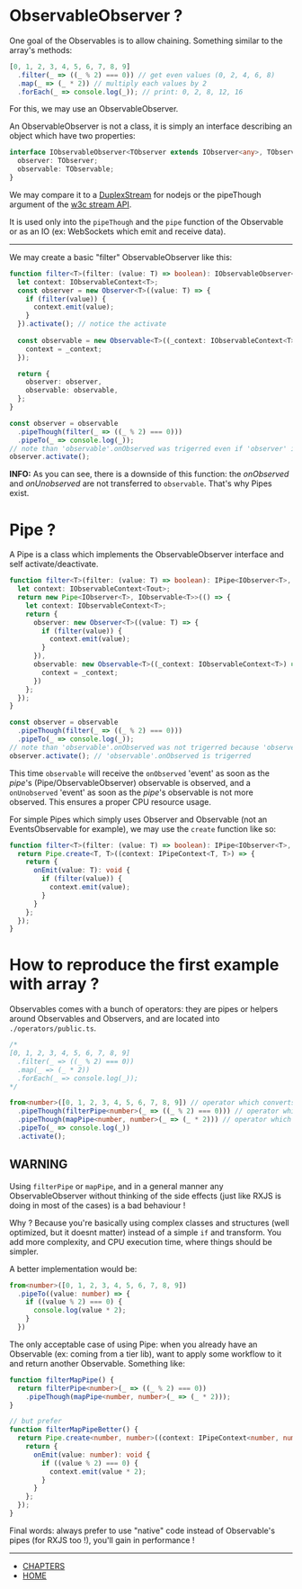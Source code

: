 # ObservableObserver ?

One goal of the Observables is to allow chaining. Something similar to the array's methods:

```ts
[0, 1, 2, 3, 4, 5, 6, 7, 8, 9]
  .filter(_ => ((_ % 2) === 0)) // get even values (0, 2, 4, 6, 8)
  .map(_ => (_ * 2)) // multiply each values by 2
  .forEach(_ => console.log(_)); // print: 0, 2, 8, 12, 16
```

For this, we may use an ObservableObserver.

An ObservableObserver is not a class, it is simply an interface describing an object which have two properties:

```ts
interface IObservableObserver<TObserver extends IObserver<any>, TObservable extends IObservable<any>>  {
  observer: TObserver;
  observable: TObservable;
}
```

We may compare it to a [DuplexStream](https://nodejs.org/api/stream.html#stream_class_stream_duplex) for nodejs
or the pipeThough argument of the [w3c stream API](https://streams.spec.whatwg.org/#rs-pipe-through).

It is used only into the `pipeThough` and the `pipe` function of the Observable or as an IO (ex: WebSockets which emit and receive data).


---
We may create a basic "filter" ObservableObserver like this:

```ts
function filter<T>(filter: (value: T) => boolean): IObservableObserver<IObserver<T>, IObservable<T>> {
  let context: IObservableContext<T>;
  const observer = new Observer<T>((value: T) => {
    if (filter(value)) {
      context.emit(value);
    }
  }).activate(); // notice the activate
  
  const observable = new Observable<T>((_context: IObservableContext<T>) => {
    context = _context;
  });

  return {
    observer: observer,
    observable: observable,
  };
}

const observer = observable
  .pipeThough(filter(_ => ((_ % 2) === 0)))
  .pipeTo(_ => console.log(_));
// note than 'observable'.onObserved was trigerred even if 'observer' is not activated
observer.activate();
```

**INFO:** As you can see, there is a downside of this function: the *onObserved* and *onUnobserved* are not transferred to `observable`.
That's why Pipes exist.


# Pipe ?

A Pipe is a class which implements the ObservableObserver interface and self activate/deactivate.

```ts
function filter<T>(filter: (value: T) => boolean): IPipe<IObserver<T>, IObservable<T>> {
  let context: IObservableContext<Tout>;
  return new Pipe<IObserver<T>, IObservable<T>>(() => {
    let context: IObservableContext<T>;
    return {
      observer: new Observer<T>((value: T) => {
        if (filter(value)) {
          context.emit(value);
        }
      }),
      observable: new Observable<T>((_context: IObservableContext<T>) => {
        context = _context;
      })
    };
  });
}

const observer = observable
  .pipeThough(filter(_ => ((_ % 2) === 0)))
  .pipeTo(_ => console.log(_));
// note than 'observable'.onObserved was not trigerred because 'observer' is not activated
observer.activate(); // 'observable'.onObserved is trigerred
```

This time `observable` will receive the `onObserved` 'event' as soon as the *pipe*'s (Pipe/ObservableObserver) observable is observed,
and a `onUnobserved` 'event' as soon as the *pipe*'s observable is not more observed. This ensures a proper CPU resource usage.

For simple Pipes which simply uses Observer and Observable (not an EventsObservable for example), we may use the `create` function like so:

```ts
function filter<T>(filter: (value: T) => boolean): IPipe<IObserver<T>, IObservable<T>> {
  return Pipe.create<T, T>((context: IPipeContext<T, T>) => {
    return {
      onEmit(value: T): void {
        if (filter(value)) {
          context.emit(value);
        }
      }
    };
  });
}
```

# How to reproduce the first example with array ?

Observables comes with a bunch of operators: they are pipes or helpers around Observables and Observers, and are located into `./operators/public.ts`.

```ts
/*
[0, 1, 2, 3, 4, 5, 6, 7, 8, 9]
  .filter(_ => ((_ % 2) === 0))
  .map(_ => (_ * 2))
  .forEach(_ => console.log(_));
*/

from<number>([0, 1, 2, 3, 4, 5, 6, 7, 8, 9]) // operator which converts an Iterable to an Observable
  .pipeThough(filterPipe<number>(_ => ((_ % 2) === 0))) // operator which filters incomming values
  .pipeThough(mapPipe<number, number>(_ => (_ * 2))) // operator which filters incomming values
  .pipeTo(_ => console.log(_))
  .activate();
```

## WARNING
Using `filterPipe` or `mapPipe`, and in a general manner any ObservableObserver without thinking of the side effects
(just like RXJS is doing in most of the cases) is a bad behaviour !

Why ? Because you're basically using complex classes and structures (well optimized, but it doesnt matter) instead of a simple `if` and transform.
You add more complexity, and CPU execution time, where things should be simpler.

A better implementation would be:

```ts
from<number>([0, 1, 2, 3, 4, 5, 6, 7, 8, 9])
  .pipeTo((value: number) => {
    if ((value % 2) === 0) {
      console.log(value * 2);
    }
  })
```

The only acceptable case of using Pipe: when you already have an Observable (ex: coming from a tier lib),
want to apply some workflow to it and return another Observable. Something like:
```ts
function filterMapPipe() {
  return filterPipe<number>(_ => ((_ % 2) === 0))
    .pipeThough(mapPipe<number, number>(_ => (_ * 2)));
}

// but prefer
function filterMapPipeBetter() {
  return Pipe.create<number, number>((context: IPipeContext<number, number>) => {
    return {
      onEmit(value: number): void {
        if ((value % 2) === 0) {
          context.emit(value * 2);
        }
      }
    };
  });
}
```

Final words: always prefer to use "native" code instead of Observable's pipes (for RXJS too !), you'll gain in performance !

---
- [CHAPTERS](./README.md)
- [HOME](../README.md)